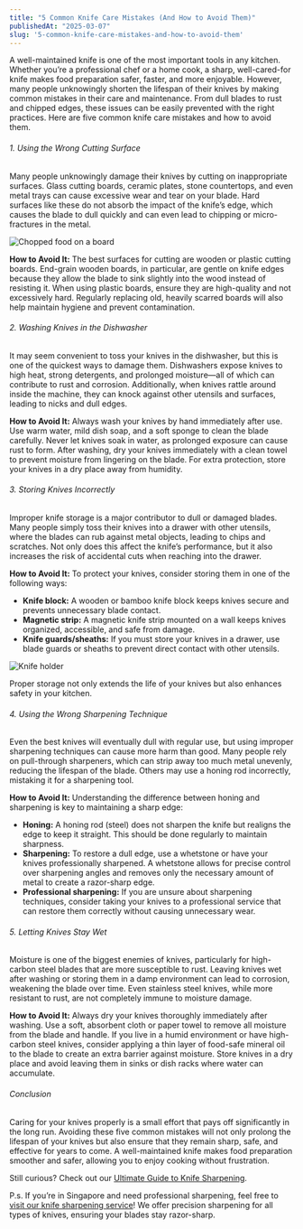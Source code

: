 ```yaml
---
title: "5 Common Knife Care Mistakes (And How to Avoid Them)"
publishedAt: "2025-03-07"
slug: '5-common-knife-care-mistakes-and-how-to-avoid-them'
---
```


A well-maintained knife is one of the most important tools in any kitchen. Whether you’re a professional chef or a home cook, a sharp, well-cared-for knife makes food preparation safer, faster, and more enjoyable. However, many people unknowingly shorten the lifespan of their knives by making common mistakes in their care and maintenance. From dull blades to rust and chipped edges, these issues can be easily prevented with the right practices. Here are five common knife care mistakes and how to avoid them.

###### 1. Using the Wrong Cutting Surface

Many people unknowingly damage their knives by cutting on inappropriate surfaces. Glass cutting boards, ceramic plates, stone countertops, and even metal trays can cause excessive wear and tear on your blade. Hard surfaces like these do not absorb the impact of the knife’s edge, which causes the blade to dull quickly and can even lead to chipping or micro-fractures in the metal.

![Chopped food on a board](/blog/knife_board.webp)

**How to Avoid It:**
The best surfaces for cutting are wooden or plastic cutting boards. End-grain wooden boards, in particular, are gentle on knife edges because they allow the blade to sink slightly into the wood instead of resisting it. When using plastic boards, ensure they are high-quality and not excessively hard. Regularly replacing old, heavily scarred boards will also help maintain hygiene and prevent contamination.

###### 2. Washing Knives in the Dishwasher

It may seem convenient to toss your knives in the dishwasher, but this is one of the quickest ways to damage them. Dishwashers expose knives to high heat, strong detergents, and prolonged moisture—all of which can contribute to rust and corrosion. Additionally, when knives rattle around inside the machine, they can knock against other utensils and surfaces, leading to nicks and dull edges.

**How to Avoid It:**
Always wash your knives by hand immediately after use. Use warm water, mild dish soap, and a soft sponge to clean the blade carefully. Never let knives soak in water, as prolonged exposure can cause rust to form. After washing, dry your knives immediately with a clean towel to prevent moisture from lingering on the blade. For extra protection, store your knives in a dry place away from humidity.

###### 3. Storing Knives Incorrectly

Improper knife storage is a major contributor to dull or damaged blades. Many people simply toss their knives into a drawer with other utensils, where the blades can rub against metal objects, leading to chips and scratches. Not only does this affect the knife’s performance, but it also increases the risk of accidental cuts when reaching into the drawer.

**How to Avoid It:**
To protect your knives, consider storing them in one of the following ways:

- **Knife block:** A wooden or bamboo knife block keeps knives secure and prevents unnecessary blade contact.
- **Magnetic strip:** A magnetic knife strip mounted on a wall keeps knives organized, accessible, and safe from damage.
- **Knife guards/sheaths:** If you must store your knives in a drawer, use blade guards or sheaths to prevent direct contact with other utensils.

![Knife holder](/blog/knife_holder.webp)

Proper storage not only extends the life of your knives but also enhances safety in your kitchen.

###### 4. Using the Wrong Sharpening Technique

Even the best knives will eventually dull with regular use, but using improper sharpening techniques can cause more harm than good. Many people rely on pull-through sharpeners, which can strip away too much metal unevenly, reducing the lifespan of the blade. Others may use a honing rod incorrectly, mistaking it for a sharpening tool.

**How to Avoid It:**
Understanding the difference between honing and sharpening is key to maintaining a sharp edge:

- **Honing:** A honing rod (steel) does not sharpen the knife but realigns the edge to keep it straight. This should be done regularly to maintain sharpness.
- **Sharpening:** To restore a dull edge, use a whetstone or have your knives professionally sharpened. A whetstone allows for precise control over sharpening angles and removes only the necessary amount of metal to create a razor-sharp edge.
- **Professional sharpening:** If you are unsure about sharpening techniques, consider taking your knives to a professional service that can restore them correctly without causing unnecessary wear.

###### 5. Letting Knives Stay Wet

Moisture is one of the biggest enemies of knives, particularly for high-carbon steel blades that are more susceptible to rust. Leaving knives wet after washing or storing them in a damp environment can lead to corrosion, weakening the blade over time. Even stainless steel knives, while more resistant to rust, are not completely immune to moisture damage.

**How to Avoid It:**
Always dry your knives thoroughly immediately after washing. Use a soft, absorbent cloth or paper towel to remove all moisture from the blade and handle. If you live in a humid environment or have high-carbon steel knives, consider applying a thin layer of food-safe mineral oil to the blade to create an extra barrier against moisture. Store knives in a dry place and avoid leaving them in sinks or dish racks where water can accumulate.

###### Conclusion

Caring for your knives properly is a small effort that pays off significantly in the long run. Avoiding these five common mistakes will not only prolong the lifespan of your knives but also ensure that they remain sharp, safe, and effective for years to come. A well-maintained knife makes food preparation smoother and safer, allowing you to enjoy cooking without frustration.

Still curious? Check out our [Ultimate Guide to Knife Sharpening](/blog/the-ultimate-guide-to-knife-sharpening-everything-you-need-to-know).

P.s. If you’re in Singapore and need professional sharpening, feel free to [visit our knife sharpening service](/)! We offer precision sharpening for all types of knives, ensuring your blades stay razor-sharp.